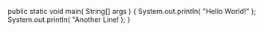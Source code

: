 public static void main( String[] args )
{ 
    System.out.println( "Hello World!" );
    System.out.println( "Another Line! );
}

